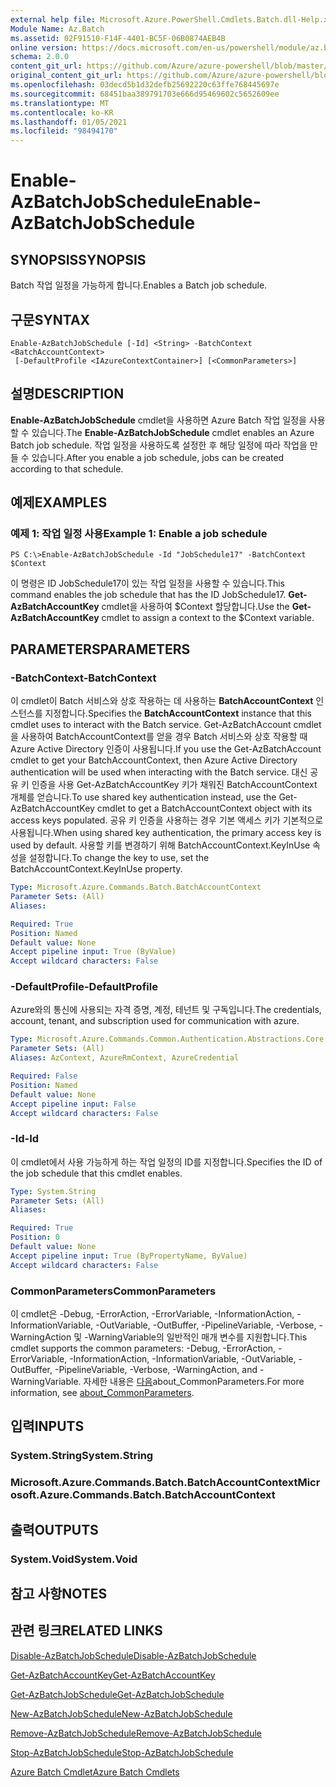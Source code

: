 ```yaml
---
external help file: Microsoft.Azure.PowerShell.Cmdlets.Batch.dll-Help.xml
Module Name: Az.Batch
ms.assetid: 02F91510-F14F-4401-BC5F-06B0874AEB4B
online version: https://docs.microsoft.com/en-us/powershell/module/az.batch/enable-azbatchjobschedule
schema: 2.0.0
content_git_url: https://github.com/Azure/azure-powershell/blob/master/src/Batch/Batch/help/Enable-AzBatchJobSchedule.md
original_content_git_url: https://github.com/Azure/azure-powershell/blob/master/src/Batch/Batch/help/Enable-AzBatchJobSchedule.md
ms.openlocfilehash: 03decd5b1d32defb25692220c63ffe768445697e
ms.sourcegitcommit: 68451baa389791703e666d95469602c5652609ee
ms.translationtype: MT
ms.contentlocale: ko-KR
ms.lasthandoff: 01/05/2021
ms.locfileid: "98494170"
---
```

# <span data-ttu-id="50c07-101">Enable-AzBatchJobSchedule</span><span class="sxs-lookup"><span data-stu-id="50c07-101">Enable-AzBatchJobSchedule</span></span>

## <span data-ttu-id="50c07-102">SYNOPSIS</span><span class="sxs-lookup"><span data-stu-id="50c07-102">SYNOPSIS</span></span>
<span data-ttu-id="50c07-103">Batch 작업 일정을 가능하게 합니다.</span><span class="sxs-lookup"><span data-stu-id="50c07-103">Enables a Batch job schedule.</span></span>

## <span data-ttu-id="50c07-104">구문</span><span class="sxs-lookup"><span data-stu-id="50c07-104">SYNTAX</span></span>

```
Enable-AzBatchJobSchedule [-Id] <String> -BatchContext <BatchAccountContext>
 [-DefaultProfile <IAzureContextContainer>] [<CommonParameters>]
```

## <span data-ttu-id="50c07-105">설명</span><span class="sxs-lookup"><span data-stu-id="50c07-105">DESCRIPTION</span></span>
<span data-ttu-id="50c07-106">**Enable-AzBatchJobSchedule** cmdlet을 사용하면 Azure Batch 작업 일정을 사용할 수 있습니다.</span><span class="sxs-lookup"><span data-stu-id="50c07-106">The **Enable-AzBatchJobSchedule** cmdlet enables an Azure Batch job schedule.</span></span>
<span data-ttu-id="50c07-107">작업 일정을 사용하도록 설정한 후 해당 일정에 따라 작업을 만들 수 있습니다.</span><span class="sxs-lookup"><span data-stu-id="50c07-107">After you enable a job schedule, jobs can be created according to that schedule.</span></span>

## <span data-ttu-id="50c07-108">예제</span><span class="sxs-lookup"><span data-stu-id="50c07-108">EXAMPLES</span></span>

### <span data-ttu-id="50c07-109">예제 1: 작업 일정 사용</span><span class="sxs-lookup"><span data-stu-id="50c07-109">Example 1: Enable a job schedule</span></span>
```
PS C:\>Enable-AzBatchJobSchedule -Id "JobSchedule17" -BatchContext $Context
```

<span data-ttu-id="50c07-110">이 명령은 ID JobSchedule17이 있는 작업 일정을 사용할 수 있습니다.</span><span class="sxs-lookup"><span data-stu-id="50c07-110">This command enables the job schedule that has the ID JobSchedule17.</span></span>
<span data-ttu-id="50c07-111">**Get-AzBatchAccountKey** cmdlet을 사용하여 $Context 할당합니다.</span><span class="sxs-lookup"><span data-stu-id="50c07-111">Use the **Get-AzBatchAccountKey** cmdlet to assign a context to the $Context variable.</span></span>

## <span data-ttu-id="50c07-112">PARAMETERS</span><span class="sxs-lookup"><span data-stu-id="50c07-112">PARAMETERS</span></span>

### <span data-ttu-id="50c07-113">-BatchContext</span><span class="sxs-lookup"><span data-stu-id="50c07-113">-BatchContext</span></span>
<span data-ttu-id="50c07-114">이 cmdlet이 Batch 서비스와 상호 작용하는 데 사용하는 **BatchAccountContext** 인스턴스를 지정합니다.</span><span class="sxs-lookup"><span data-stu-id="50c07-114">Specifies the **BatchAccountContext** instance that this cmdlet uses to interact with the Batch service.</span></span>
<span data-ttu-id="50c07-115">Get-AzBatchAccount cmdlet을 사용하여 BatchAccountContext를 얻을 경우 Batch 서비스와 상호 작용할 때 Azure Active Directory 인증이 사용됩니다.</span><span class="sxs-lookup"><span data-stu-id="50c07-115">If you use the Get-AzBatchAccount cmdlet to get your BatchAccountContext, then Azure Active Directory authentication will be used when interacting with the Batch service.</span></span> <span data-ttu-id="50c07-116">대신 공유 키 인증을 사용 Get-AzBatchAccountKey 키가 채워진 BatchAccountContext 개체를 얻습니다.</span><span class="sxs-lookup"><span data-stu-id="50c07-116">To use shared key authentication instead, use the Get-AzBatchAccountKey cmdlet to get a BatchAccountContext object with its access keys populated.</span></span> <span data-ttu-id="50c07-117">공유 키 인증을 사용하는 경우 기본 액세스 키가 기본적으로 사용됩니다.</span><span class="sxs-lookup"><span data-stu-id="50c07-117">When using shared key authentication, the primary access key is used by default.</span></span> <span data-ttu-id="50c07-118">사용할 키를 변경하기 위해 BatchAccountContext.KeyInUse 속성을 설정합니다.</span><span class="sxs-lookup"><span data-stu-id="50c07-118">To change the key to use, set the BatchAccountContext.KeyInUse property.</span></span>

```yaml
Type: Microsoft.Azure.Commands.Batch.BatchAccountContext
Parameter Sets: (All)
Aliases:

Required: True
Position: Named
Default value: None
Accept pipeline input: True (ByValue)
Accept wildcard characters: False
```

### <span data-ttu-id="50c07-119">-DefaultProfile</span><span class="sxs-lookup"><span data-stu-id="50c07-119">-DefaultProfile</span></span>
<span data-ttu-id="50c07-120">Azure와의 통신에 사용되는 자격 증명, 계정, 테넌트 및 구독입니다.</span><span class="sxs-lookup"><span data-stu-id="50c07-120">The credentials, account, tenant, and subscription used for communication with azure.</span></span>

```yaml
Type: Microsoft.Azure.Commands.Common.Authentication.Abstractions.Core.IAzureContextContainer
Parameter Sets: (All)
Aliases: AzContext, AzureRmContext, AzureCredential

Required: False
Position: Named
Default value: None
Accept pipeline input: False
Accept wildcard characters: False
```

### <span data-ttu-id="50c07-121">-Id</span><span class="sxs-lookup"><span data-stu-id="50c07-121">-Id</span></span>
<span data-ttu-id="50c07-122">이 cmdlet에서 사용 가능하게 하는 작업 일정의 ID를 지정합니다.</span><span class="sxs-lookup"><span data-stu-id="50c07-122">Specifies the ID of the job schedule that this cmdlet enables.</span></span>

```yaml
Type: System.String
Parameter Sets: (All)
Aliases:

Required: True
Position: 0
Default value: None
Accept pipeline input: True (ByPropertyName, ByValue)
Accept wildcard characters: False
```

### <span data-ttu-id="50c07-123">CommonParameters</span><span class="sxs-lookup"><span data-stu-id="50c07-123">CommonParameters</span></span>
<span data-ttu-id="50c07-124">이 cmdlet은 -Debug, -ErrorAction, -ErrorVariable, -InformationAction, -InformationVariable, -OutVariable, -OutBuffer, -PipelineVariable, -Verbose, -WarningAction 및 -WarningVariable의 일반적인 매개 변수를 지원합니다.</span><span class="sxs-lookup"><span data-stu-id="50c07-124">This cmdlet supports the common parameters: -Debug, -ErrorAction, -ErrorVariable, -InformationAction, -InformationVariable, -OutVariable, -OutBuffer, -PipelineVariable, -Verbose, -WarningAction, and -WarningVariable.</span></span> <span data-ttu-id="50c07-125">자세한 내용은 [다음](http://go.microsoft.com/fwlink/?LinkID=113216)about_CommonParameters.</span><span class="sxs-lookup"><span data-stu-id="50c07-125">For more information, see [about_CommonParameters](http://go.microsoft.com/fwlink/?LinkID=113216).</span></span>

## <span data-ttu-id="50c07-126">입력</span><span class="sxs-lookup"><span data-stu-id="50c07-126">INPUTS</span></span>

### <span data-ttu-id="50c07-127">System.String</span><span class="sxs-lookup"><span data-stu-id="50c07-127">System.String</span></span>

### <span data-ttu-id="50c07-128">Microsoft.Azure.Commands.Batch.BatchAccountContext</span><span class="sxs-lookup"><span data-stu-id="50c07-128">Microsoft.Azure.Commands.Batch.BatchAccountContext</span></span>

## <span data-ttu-id="50c07-129">출력</span><span class="sxs-lookup"><span data-stu-id="50c07-129">OUTPUTS</span></span>

### <span data-ttu-id="50c07-130">System.Void</span><span class="sxs-lookup"><span data-stu-id="50c07-130">System.Void</span></span>

## <span data-ttu-id="50c07-131">참고 사항</span><span class="sxs-lookup"><span data-stu-id="50c07-131">NOTES</span></span>

## <span data-ttu-id="50c07-132">관련 링크</span><span class="sxs-lookup"><span data-stu-id="50c07-132">RELATED LINKS</span></span>

[<span data-ttu-id="50c07-133">Disable-AzBatchJobSchedule</span><span class="sxs-lookup"><span data-stu-id="50c07-133">Disable-AzBatchJobSchedule</span></span>](./Disable-AzBatchJobSchedule.md)

[<span data-ttu-id="50c07-134">Get-AzBatchAccountKey</span><span class="sxs-lookup"><span data-stu-id="50c07-134">Get-AzBatchAccountKey</span></span>](./Get-AzBatchAccountKey.md)

[<span data-ttu-id="50c07-135">Get-AzBatchJobSchedule</span><span class="sxs-lookup"><span data-stu-id="50c07-135">Get-AzBatchJobSchedule</span></span>](./Get-AzBatchJobSchedule.md)

[<span data-ttu-id="50c07-136">New-AzBatchJobSchedule</span><span class="sxs-lookup"><span data-stu-id="50c07-136">New-AzBatchJobSchedule</span></span>](./New-AzBatchJobSchedule.md)

[<span data-ttu-id="50c07-137">Remove-AzBatchJobSchedule</span><span class="sxs-lookup"><span data-stu-id="50c07-137">Remove-AzBatchJobSchedule</span></span>](./Remove-AzBatchJobSchedule.md)

[<span data-ttu-id="50c07-138">Stop-AzBatchJobSchedule</span><span class="sxs-lookup"><span data-stu-id="50c07-138">Stop-AzBatchJobSchedule</span></span>](./Stop-AzBatchJobSchedule.md)

[<span data-ttu-id="50c07-139">Azure Batch Cmdlet</span><span class="sxs-lookup"><span data-stu-id="50c07-139">Azure Batch Cmdlets</span></span>](/powershell/module/Az.Batch/)
